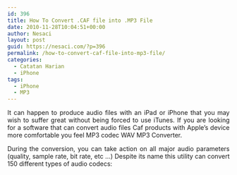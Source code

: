 ```yaml
---
id: 396
title: How To Convert .CAF file into .MP3 File
date: 2010-11-28T10:04:51+00:00
author: Nesaci
layout: post
guid: https://nesaci.com/?p=396
permalink: /how-to-convert-caf-file-into-mp3-file/
categories:
  - Catatan Harian
  - iPhone
tags:
  - iPhone
  - MP3
---
```

<p style="text-align: justify;">
  It can happen to produce audio files with an iPad or iPhone that you may wish to suffer great without being forced to use iTunes. If you are looking for a software that can convert audio files Caf products with Apple&#8217;s device more comfortable you feel MP3 codec WAV MP3 Converter.
</p>

<p style="text-align: justify;">
  During the conversion, you can take action on all major audio parameters (quality, sample rate, bit rate, etc &#8230;) Despite its name this utility can convert 150 different types of audio codecs:
</p>